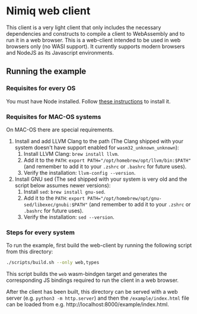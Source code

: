 # Nimiq web client

This client is a very light client that only includes the necessary dependencies and constructs
to compile a client to WebAssembly and to run it in a web browser. This is a web-client intended
to be used in web browsers only (no WASI support). It currently supports modern browsers and NodeJS
as its Javascript environments.

## Running the example

### Requisites for every OS

You must have Node installed. Follow [these instructions](https://nodejs.org/en/download/package-manager) to install it.

### Requisites for MAC-OS systems

On MAC-OS there are special requirements.

1. Install and add LLVM Clang to the path (The Clang shipped with your system doesn't have support enabled for
   `wasm32_unknown_unknown`):
   1. Install LLVM Clang: `brew install llvm`.
   2. Add it to the `PATH`: `export PATH="/opt/homebrew/opt/llvm/bin:$PATH"` (and remember to add it to your
      `.zshrc` or `.bashrc` for future uses).
   3. Verify the installation: `llvm-config --version`.
2. Install GNU sed (The sed shipped with your system is very old and the script below assumes newer versions):
   1. Install `sed`: `brew install gnu-sed`.
   2. Add it to the `PATH`: `export PATH="/opt/homebrew/opt/gnu-sed/libexec/gnubi:$PATH"` (and remember to add it to your
      `.zshrc` or `.bashrc` for future uses).
   3. Verify the installation: `sed --version`.


### Steps for every system

To run the example, first build the web-client by running the following script from this directory:

```sh
./scripts/build.sh --only web,types
```

This script builds the `web` wasm-bindgen target and generates the corresponding JS bindings required
to run the client in a web browser.

After the client has been built, this directory can be served with a web server (e.g. `python3 -m http.server`)
and then the `/example/index.html` file can be loaded from e.g. http://localhost:8000/example/index.html.
